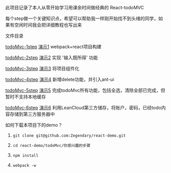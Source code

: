 此项目记录了本人从零开始学习用课余时间做经典的 React-todoMVC

每个step做一个关键知识点，希望可以帮助我一样刚开始找不到头绪的同学，如果有空闲时间我会把详细教程也写出来

文件目录

[todoMvc-1step](https://github.com/Zegendary/react-demo/tree/master/todoMvc/todoMvc-1step)  [演示1](https://zegendary.github.io/react-demo/todoMvc/todoMvc-1step/) webpack+react项目构建

[todoMvc-2step](https://github.com/Zegendary/react-demo/tree/master/todoMvc/todoMvc-2step)  [演示2](https://zegendary.github.io/react-demo/todoMvc/todoMvc-2step/) 实现 '输入既所得' 功能

[todoMvc-3step](https://github.com/Zegendary/react-demo/tree/master/todoMvc/todoMvc-3step)  [演示3](https://zegendary.github.io/react-demo/todoMvc/todoMvc-3step/) 将项目组件化

[todoMvc-4step](https://github.com/Zegendary/react-demo/tree/master/todoMvc/todoMvc-4step)  [演示4](https://zegendary.github.io/react-demo/todoMvc/todoMvc-4step/) 新增delete功能，并引入ant-ui

[todoMvc-5step](https://github.com/Zegendary/react-demo/tree/master/todoMvc/todoMvc-5step)  [演示5](https://zegendary.github.io/react-demo/todoMvc/todoMvc-5step/) 完成todoMvc所有功能，包括全选，清除全部已完成，但暂时不支持本地缓存

[todoMvc-6step](https://github.com/Zegendary/react-demo/tree/master/todoMvc/todoMvc-6step)  [演示6](https://zegendary.github.io/react-demo/todoMvc/todoMvc-6step/) 利用LeanCloud第三方储存，将账户，密码，已经todo内容存储到第三方服务器中

如何下载本项目下的demo？

1. `git clone git@github.com:Zegendary/react-demo.git`

2. `cd react-demo/todoMvc/你感兴趣的步骤`

3. `npm install`

4. `webpack -w`